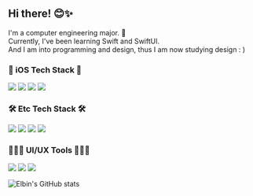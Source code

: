 ## Hi there! 😊✨

I'm a computer engineering major. 🐥<br>
Currently, I've been learning Swift and SwiftUI.<br>
And I am into programming and design, thus I am now studying design : )

<h3>📱 iOS Tech Stack 📱</h3>
<p>
<img src="https://img.shields.io/badge/iOS-000000?style=for-the-badge&logo=apple&logoColor=white"/> <img src="https://img.shields.io/badge/Xcode-186EE2?style=for-the-badge&logo=Xcode&logoColor=white"/> <img src="https://img.shields.io/badge/Swift-F15137?style=for-the-badge&logo=swift&logoColor=white"/> <img src="https://img.shields.io/badge/SwiftUI-0D52DB?style=for-the-badge&logo=swift&logoColor=white"/>
</p>
<h3>🛠 Etc Tech Stack 🛠</h3>
<p>
<img src="https://img.shields.io/badge/java-D04E3B?style=for-the-badge&logo=Oracle&logoColor=white"/> <img src="https://img.shields.io/badge/Python-3776AB?style=for-the-badge&logo=Python&logoColor=white"/> <img src="https://img.shields.io/badge/Firebase-FFCA28?style=for-the-badge&logo=Firebase&logoColor=white"/> <img src="https://img.shields.io/badge/Postman-FF6C37?style=for-the-badge&logo=Postman&logoColor=white"/>
</p>
<h3>🧑🏻‍🎨 UI/UX Tools 🧑🏻‍🎨</h3>
<p>
<img src="https://img.shields.io/badge/Figma-ED6530?style=for-the-badge&logo=Figma&logoColor=white"/> 
<img src="https://img.shields.io/badge/Sketch-FCD32D?style=for-the-badge&logo=Sketch&logoColor=white"/> 
<img src="https://img.shields.io/badge/XD-ff61f6?style=for-the-badge&logo=Adobe XD&logoColor=white"/>
</p>

![Elbin's GitHub stats](https://github-readme-stats.vercel.app/api?username=dh3183&show_icons=true&theme=github_dark)
